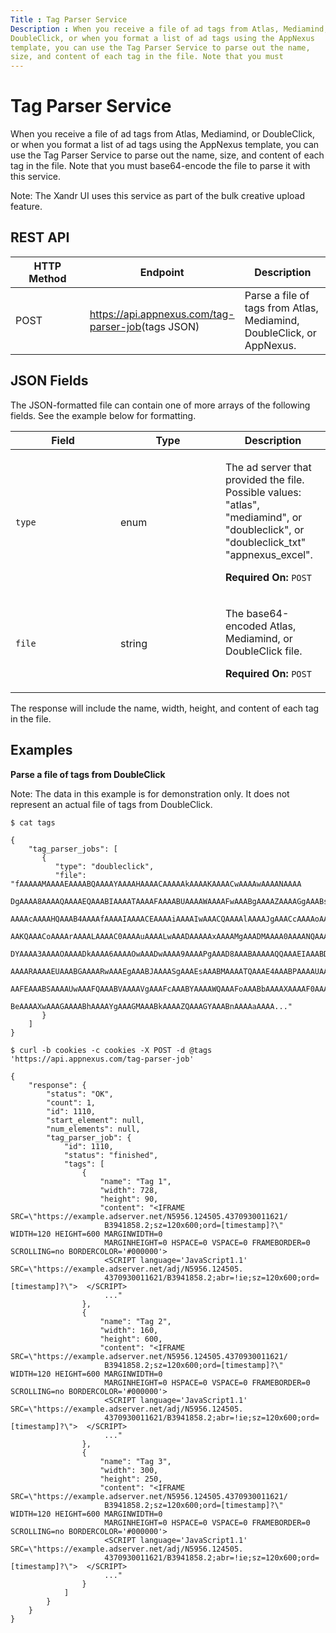 ```yaml
---
Title : Tag Parser Service
Description : When you receive a file of ad tags from Atlas, Mediamind, or
DoubleClick, or when you format a list of ad tags using the AppNexus
template, you can use the Tag Parser Service to parse out the name,
size, and content of each tag in the file. Note that you must
---
```



# Tag Parser Service



When you receive a file of ad tags from Atlas, Mediamind, or
DoubleClick, or when you format a list of ad tags using the AppNexus
template, you can use the Tag Parser Service to parse out the name,
size, and content of each tag in the file. Note that you must
base64-encode the file to parse it with this service.

<div id="buy-side-service-template__note_p4n_yln_wwb"


Note: The Xandr UI uses this service as
part of the bulk creative upload feature.





## REST API



<table
id="buy-side-service-template__table-0c8f77fc-8abc-474f-a141-c80903bb86d8"
class="table frame-all" style="width:100%;">
<colgroup>
<col style="width: 33%" />
<col style="width: 33%" />
<col style="width: 33%" />
</colgroup>
<thead class="thead">
<tr class="header row">
<th
id="buy-side-service-template__table-0c8f77fc-8abc-474f-a141-c80903bb86d8__entry__1"
class="entry align-left colsep-1 rowsep-1">HTTP Method</th>
<th
id="buy-side-service-template__table-0c8f77fc-8abc-474f-a141-c80903bb86d8__entry__2"
class="entry align-left colsep-1 rowsep-1">Endpoint</th>
<th
id="buy-side-service-template__table-0c8f77fc-8abc-474f-a141-c80903bb86d8__entry__3"
class="entry align-left colsep-1 rowsep-1">Description</th>
</tr>
</thead>
<tbody class="tbody">
<tr class="odd row">
<td class="entry align-left colsep-1 rowsep-1"
headers="buy-side-service-template__table-0c8f77fc-8abc-474f-a141-c80903bb86d8__entry__1">POST</td>
<td class="entry align-left colsep-1 rowsep-1"
headers="buy-side-service-template__table-0c8f77fc-8abc-474f-a141-c80903bb86d8__entry__2"><a
href="https://api.appnexus.com/tag-parser-job" class="xref"
target="_blank">https://api.appnexus.com/tag-parser-job</a>(tags
JSON)</td>
<td class="entry align-left colsep-1 rowsep-1"
headers="buy-side-service-template__table-0c8f77fc-8abc-474f-a141-c80903bb86d8__entry__3">Parse
a file of tags from Atlas, Mediamind, DoubleClick, or AppNexus.</td>
</tr>
</tbody>
</table>







## JSON Fields

The JSON-formatted file can contain one of more arrays of the following
fields. See the example below for formatting.



<table
id="buy-side-service-template__table-e90721c3-a6f1-4920-a65e-2583a1f3a2dc"
class="table frame-all" style="width:100%;">
<colgroup>
<col style="width: 33%" />
<col style="width: 33%" />
<col style="width: 33%" />
</colgroup>
<thead class="thead">
<tr class="header row">
<th
id="buy-side-service-template__table-e90721c3-a6f1-4920-a65e-2583a1f3a2dc__entry__1"
class="entry align-left colsep-1 rowsep-1">Field</th>
<th
id="buy-side-service-template__table-e90721c3-a6f1-4920-a65e-2583a1f3a2dc__entry__2"
class="entry align-left colsep-1 rowsep-1">Type</th>
<th
id="buy-side-service-template__table-e90721c3-a6f1-4920-a65e-2583a1f3a2dc__entry__3"
class="entry align-left colsep-1 rowsep-1">Description</th>
</tr>
</thead>
<tbody class="tbody">
<tr class="odd row">
<td class="entry align-left colsep-1 rowsep-1"
headers="buy-side-service-template__table-e90721c3-a6f1-4920-a65e-2583a1f3a2dc__entry__1"><code
class="ph codeph">type</code></td>
<td class="entry align-left colsep-1 rowsep-1"
headers="buy-side-service-template__table-e90721c3-a6f1-4920-a65e-2583a1f3a2dc__entry__2">enum</td>
<td class="entry align-left colsep-1 rowsep-1"
headers="buy-side-service-template__table-e90721c3-a6f1-4920-a65e-2583a1f3a2dc__entry__3"><p>The
ad server that provided the file. Possible values: "atlas", "mediamind",
or "doubleclick", or "doubleclick_txt" "appnexus_excel".</p>
<p><strong>Required On:</strong> <code
class="ph codeph">POST</code></p></td>
</tr>
<tr class="even row">
<td class="entry align-left colsep-1 rowsep-1"
headers="buy-side-service-template__table-e90721c3-a6f1-4920-a65e-2583a1f3a2dc__entry__1"><code
class="ph codeph">file</code></td>
<td class="entry align-left colsep-1 rowsep-1"
headers="buy-side-service-template__table-e90721c3-a6f1-4920-a65e-2583a1f3a2dc__entry__2">string</td>
<td class="entry align-left colsep-1 rowsep-1"
headers="buy-side-service-template__table-e90721c3-a6f1-4920-a65e-2583a1f3a2dc__entry__3"><p>The
base64-encoded Atlas, Mediamind, or DoubleClick file.</p>
<p><strong>Required On:</strong> <code
class="ph codeph">POST</code></p></td>
</tr>
</tbody>
</table>



The response will include the name, width, height, and content of each
tag in the file.





## Examples



**Parse a file of tags from DoubleClick**

<div id="buy-side-service-template__note_zfw_fmn_wwb"


Note: The data in this example is for
demonstration only. It does not represent an actual file of tags from
DoubleClick.





<div id="buy-side-service-template__p-20eb2a6d-1e56-42a6-96ee-f5d79f857f38"
>

``` pre
$ cat tags

{
    "tag_parser_jobs": [
       {
          "type": "doubleclick",
          "file": "fAAAAAMAAAAEAAAABQAAAAYAAAAHAAAACAAAAAkAAAAKAAAACwAAAAwAAAANAAAA
           DgAAAA8AAAAQAAAAEQAAABIAAAATAAAAFAAAABUAAAAWAAAAFwAAABgAAAAZAAAAGgAAABs
           AAAAcAAAAHQAAAB4AAAAfAAAAIAAAACEAAAAiAAAAIwAAACQAAAAlAAAAJgAAACcAAAAoAA
           AAKQAAACoAAAArAAAALAAAAC0AAAAuAAAALwAAADAAAAAxAAAAMgAAADMAAAA0AAAANQAAA
           DYAAAA3AAAAOAAAADkAAAA6AAAAOwAAADwAAAA9AAAAPgAAAD8AAABAAAAAQQAAAEIAAABD
           AAAARAAAAEUAAABGAAAARwAAAEgAAABJAAAASgAAAEsAAABMAAAATQAAAE4AAABPAAAAUAA
           AAFEAAABSAAAAUwAAAFQAAABVAAAAVgAAAFcAAABYAAAAWQAAAFoAAABbAAAAXAAAAF0AAA
           BeAAAAXwAAAGAAAABhAAAAYgAAAGMAAABkAAAAZQAAAGYAAABnAAAAaAAAA..."
       }
    ]
}

$ curl -b cookies -c cookies -X POST -d @tags 'https://api.appnexus.com/tag-parser-job'

{
    "response": {
        "status": "OK",
        "count": 1,
        "id": 1110,
        "start_element": null,
        "num_elements": null,
        "tag_parser_job": {
            "id": 1110,
            "status": "finished",
            "tags": [
                {
                    "name": "Tag 1",
                    "width": 728,
                    "height": 90,
                    "content": "<IFRAME SRC=\"https://example.adserver.net/N5956.124505.4370930011621/
                     B3941858.2;sz=120x600;ord=[timestamp]?\" WIDTH=120 HEIGHT=600 MARGINWIDTH=0
                     MARGINHEIGHT=0 HSPACE=0 VSPACE=0 FRAMEBORDER=0 SCROLLING=no BORDERCOLOR='#000000'>
                     <SCRIPT language='JavaScript1.1' SRC=\"https://example.adserver.net/adj/N5956.124505.
                     4370930011621/B3941858.2;abr=!ie;sz=120x600;ord=[timestamp]?\">  </SCRIPT>
                     ..."
                },
                {
                    "name": "Tag 2",
                    "width": 160,
                    "height": 600,
                    "content": "<IFRAME SRC=\"https://example.adserver.net/N5956.124505.4370930011621/
                     B3941858.2;sz=120x600;ord=[timestamp]?\" WIDTH=120 HEIGHT=600 MARGINWIDTH=0
                     MARGINHEIGHT=0 HSPACE=0 VSPACE=0 FRAMEBORDER=0 SCROLLING=no BORDERCOLOR='#000000'>
                     <SCRIPT language='JavaScript1.1' SRC=\"https://example.adserver.net/adj/N5956.124505.
                     4370930011621/B3941858.2;abr=!ie;sz=120x600;ord=[timestamp]?\">  </SCRIPT>
                     ..."
                },
                {
                    "name": "Tag 3",
                    "width": 300,
                    "height": 250,
                    "content": "<IFRAME SRC=\"https://example.adserver.net/N5956.124505.4370930011621/
                     B3941858.2;sz=120x600;ord=[timestamp]?\" WIDTH=120 HEIGHT=600 MARGINWIDTH=0
                     MARGINHEIGHT=0 HSPACE=0 VSPACE=0 FRAMEBORDER=0 SCROLLING=no BORDERCOLOR='#000000'>
                     <SCRIPT language='JavaScript1.1' SRC=\"https://example.adserver.net/adj/N5956.124505.
                     4370930011621/B3941858.2;abr=!ie;sz=120x600;ord=[timestamp]?\">  </SCRIPT>
                     ..."
                }
            ]
        }
    }
}
```









